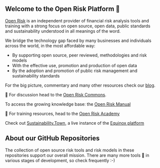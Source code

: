 ## Welcome to the Open Risk Platform 👋

[Open Risk](https://www.openriskmanagement.com) is an independent provider of financial risk analysis tools and training with a strong focus on open source, open data, public standards and sustainability understood in all meanings of the word. 

We bridge the technology gap faced by many businesses and individuals across the world, in the most affordable way:

* By supporting open source, peer reviewed, methodologies and risk models 
* With the effective use, promotion and production of open data
* By the adoption and promotion of public risk management and sustainability standards

For the big picture, commentary and many other resources check our [blog](https://www.openriskmanagement.com/). 

💬 For discussion head to the [Open Risk Commons](https://www.openriskcommons.org/). 

To access the growing knowledge base: the [Open Risk Manual](https://www.openriskmanual.org/wiki/Main_Page)

🌱 For training resources, head to the [Open Risk Academy](https://www.openriskacademy.com/) 

Check out [Sustainability.Town](https://www.sustainability.town/), a live instance of the [Equinox platform](https://github.com/open-risk/equinox)

## About our GitHub Repositories 

The collection of open source risk tools and risk models in these repositories support our overall mission. There are many more tools 🔭 in various stages of development, so check frequently :-)
